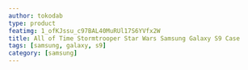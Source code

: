 ```yaml
---
author: tokodab
type: product
featimg: 1_ofKJssu_c97BAL40MuRUl17S6YVfx2W
title: All of Time Stormtrooper Star Wars Samsung Galaxy S9 Case
tags: [samsung, galaxy, s9]
category: [samsung]
---
```

